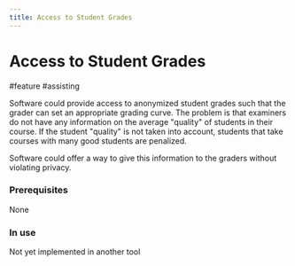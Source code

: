 ```yaml
---
title: Access to Student Grades
---
```


# Access to Student Grades

#feature #assisting

Software could provide access to anonymized student grades such that the grader can set an appropriate grading curve. The problem is that examiners do not have any information on the average "quality" of students in their course. If the student "quality" is not taken into account, students that take courses with many good students are penalized.

Software could offer a way to give this information to the graders without violating privacy.

### Prerequisites

None

### In use

Not yet implemented in another tool
